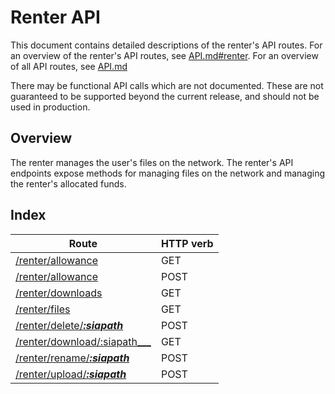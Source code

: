 Renter API
==========

This document contains detailed descriptions of the renter's API routes. For an
overview of the renter's API routes, see [API.md#renter](/doc/API.md#renter).  For
an overview of all API routes, see [API.md](/doc/API.md)

There may be functional API calls which are not documented. These are not
guaranteed to be supported beyond the current release, and should not be used
in production.

Overview
--------

The renter manages the user's files on the network. The renter's API endpoints
expose methods for managing files on the network and managing the renter's
allocated funds.

Index
-----

| Route                                                      | HTTP verb |
| ---------------------------------------------------------- | --------- |
| [/renter/allowance](#renterallowance-get)                  | GET       |
| [/renter/allowance](#renterallowance-post)                 | POST      |
| [/renter/downloads](#renterdownloads-get)                  | GET       |
| [/renter/files](#renterfiles-get)                          | GET       |
| [/renter/delete/___:siapath___](#renterdeletesiapath-post) | POST      |
| [/renter/download/:siapath___](#renterdownloadsiapath-get) | GET       |
| [/renter/rename/___:siapath___](#renterrenamesiapath-post) | POST      |
| [/renter/upload/___:siapath___](#renteruploadsiapath-post) | POST      |
